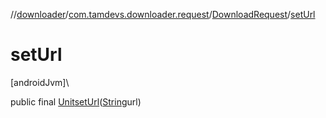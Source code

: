 //[downloader](../../../index.md)/[com.tamdevs.downloader.request](../index.md)/[DownloadRequest](index.md)/[setUrl](set-url.md)

# setUrl

[androidJvm]\

public final [Unit](https://kotlinlang.org/api/latest/jvm/stdlib/kotlin/-unit/index.html)[setUrl](set-url.md)([String](https://developer.android.com/reference/kotlin/java/lang/String.html)url)
